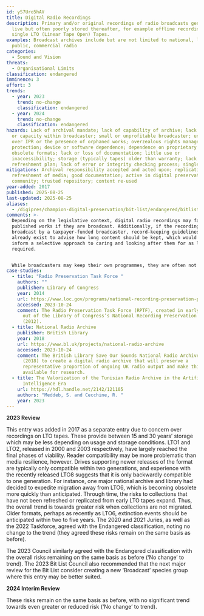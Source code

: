 ```yaml
---
id: yS7Uro5hAV
title: Digital Radio Recordings
description: Primary and/or original recordings of radio broadcasts generated
  live but often poorly stored thereafter, for example offline recordings on
  single LTO (Linear Tape Open) Tapes.
examples: Broadcast archives include but are not limited to national, local,
  public, commercial radio
categories:
  - Sound and Vision
threats:
  - Organisational Limits
classification: endangered
imminence: 3
effort: 3
trends:
  - year: 2023
    trend: no-change
    classification: endangered
  - year: 2024
    trend: no-change
    classification: endangered
hazards: Lack of archival mandate; lack of capability of archive; lack of policy
  or capacity within broadcaster; small or unprofitable broadcaster; uncertainty
  over IPR or the presence of orphaned works; overzealous rights management
  protection; device or software dependence; dependence on proprietary or
  obsolete formats; lack or loss of documentation; little use or
  inaccessibility; storage (typically tapes) older than warranty; lack of media
  refreshment plan; lack of error or integrity checking process; single copies
mitigations: Archival responsibility accepted and acted upon; replication;
  refreshment of media; good documentation; active in digital preservation
  community; trusted repository; content re-used
year-added: 2017
published: 2025-08-25
last-updated: 2025-08-25
aliases:
  - /digipres/champion-digital-preservation/bit-list/endangered/bitlist-digital-radio-recordings
comments: >-
  Depending on the legislative context, digital radio recordings may fall under
  published works if they are broadcast. Additionally, if the recordings are
  broadcast by a taxpayer-funded broadcaster, record-keeping guidelines may
  already exist to advise how long content should be kept, which would then
  inform a selective approach to caring and looking after them for as long as
  required.


  While broadcasters may keep their own programmes, they are often not comprehensively collected or archived by memory institutions as contributions to cultural heritage.
case-studies:
  - title: "Radio Preservation Task Force "
    authors: ""
    publisher: Library of Congress
    year: 2014
    url: https://www.loc.gov/programs/national-recording-preservation-plan/about-this-program/radio-preservation-task-force/
    accessed: 2023-10-24
    comment: The Radio Preservation Task Force (RPTF), created in early 2014, grew
      out of the Library of Congress’s National Recording Preservation Plan
      (2012).
  - title: National Radio Archive
    publisher: British Library
    year: 2018
    url: https://www.bl.uk/projects/national-radio-archive
    accessed: 2023-10-24
    comment: The British Library Save Our Sounds National Radio Archive project
      (2018) to create a digital radio archive that will preserve a
      representative proportion of ongoing UK radio output and make this
      available for research.
  - title: The Valorization of the Tunisian Radio Archive in the Artificial
      Intelligence Era
    url: https://hdl.handle.net/2142/121105
    authors: "Meddeb, S. and Cecchine, R. "
    year: 2023
---
```

**2023 Review**

This entry was added in 2017 as a separate entry due to concern over recordings on LTO tapes. These provide between 15 and 30 years’ storage which may be less depending on usage and storage conditions. LTO1 and LTO2, released in 2000 and 2003 respectively, have largely reached the final phases of viability. Reader compatibility may be more problematic than media resilience, however. Drives supporting newer releases of the format are typically only compatible within two generations, and experience with the recently released LTO8 suggests that it is only backwardly compatible to one generation. For instance, one major national archive and library had decided to expedite migration away from LTO6, which is becoming obsolete more quickly than anticipated. Through time, the risks to collections that have not been refreshed or replicated from early LTO tapes expand. Thus, the overall trend is towards greater risk when collections are not migrated. Older formats, perhaps as recently as LTO6, extinction events should be anticipated within two to five years. The 2020 and 2021 Juries, as well as the 2022 Taskforce, agreed with the Endangered classification, noting no change to the trend (they agreed these risks remain on the same basis as before).

The 2023 Council similarly agreed with the Endangered classification with the overall risks remaining on the same basis as before (‘No change’ to trend). The 2023 Bit List Council also recommended that the next major review for the Bit List consider creating a new ‘Broadcast’ species group where this entry may be better suited.

**2024 Interim Review**

These risks remain on the same basis as before, with no significant trend towards even greater or reduced risk (‘No change’ to trend).
